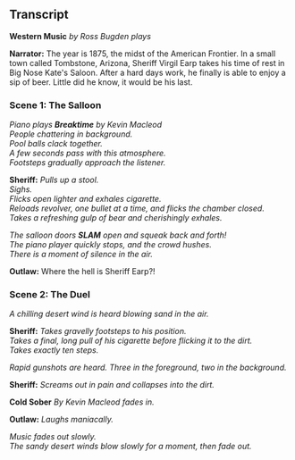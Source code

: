 ## Transcript
**Western Music** *by Ross Bugden plays*

**Narrator:** The year is 1875, the midst of the American Frontier. In a small town called Tombstone, Arizona, Sheriff Virgil Earp takes his time of rest in Big Nose Kate's Saloon. After a hard days work, he finally is able to enjoy a sip of beer. Little did he know, it would be his last.

### Scene 1: The Salloon
*Piano plays **Breaktime** by Kevin Macleod*  
*People chattering in background.*  
*Pool balls clack together.*  
*A few seconds pass with this atmosphere.*  
*Footsteps gradually approach the listener.*

**Sheriff:** *Pulls up a stool.*  
  *Sighs.*  
  *Flicks open lighter and exhales cigarette.*  
  *Reloads revolver, one bullet at a time, and flicks the chamber closed.*  
  *Takes a refreshing gulp of bear and cherishingly exhales.*

*The salloon doors **SLAM** open and squeak back and forth!*  
*The piano player quickly stops, and the crowd hushes.*  
*There is a moment of silence in the air.*

**Outlaw:** Where the hell is Sheriff Earp?!

### Scene 2: The Duel
*A chilling desert wind is heard blowing sand in the air.*  

**Sheriff:** *Takes gravelly footsteps to his position.*  
*Takes a final, long pull of his cigarette before flicking it to the dirt.*  
*Takes exactly ten steps.*

*Rapid gunshots are heard. Three in the foreground, two in the background.*

**Sheriff:** *Screams out in pain and collapses into the dirt.*

**Cold Sober** *By Kevin Macleod fades in.*

**Outlaw:** *Laughs maniacally.*

*Music fades out slowly.*  
*The sandy desert winds blow slowly for a moment, then fade out.*
